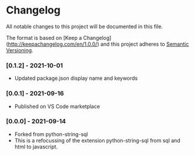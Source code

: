 # Changelog
All notable changes to this project will be documented in this file.

The format is based on [Keep a Changelog] (http://keepachangelog.com/en/1.0.0/) and this project adheres to [Semantic Versioning](http://semver.org/spec/v2.0.0.html).

### [0.1.2] - 2021-10-01
- Updated package.json display name and keywords


### [0.0.1] - 2021-09-16
- Published on VS Code marketplace

### [0.0.0] - 2021-09-14

- Forked from python-string-sql
- This is a refocussing of the extension python-string-sql from sql and html to javascript.
